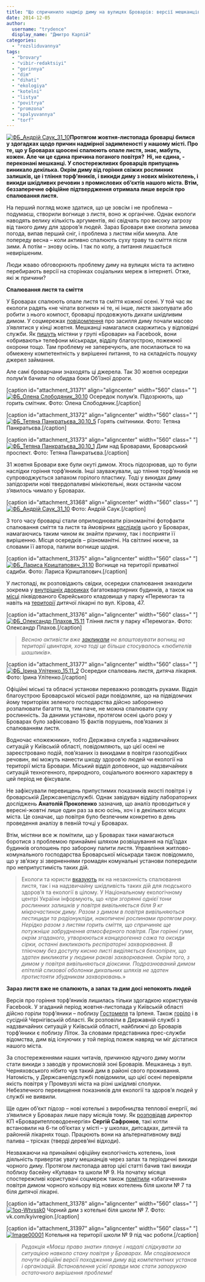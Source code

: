 ```yaml
---
title: "Що спричинило надмір диму на вулицях Броварів: версії мешканців та офіційні коментарі"
date: 2014-12-05
author: 
  username: "trydence"
  display_name: "Дмитро Карпій"
categories: 
  - "rozsliduvannya"
tags: 
  - "brovary"
  - "vibir-redaktsiyi"
  - "gorinnya"
  - "dim"
  - "dihati"
  - "ekologiya"
  - "kotelni"
  - "listya"
  - "povitrya"
  - "promzona"
  - "spalyuvannya"
  - "torf"
---
```


[![ФБ_Андрій Саук_31_10](https://mpz.brovary.org/wp-content/uploads/2014/12/FB_Andriy-Sauk_31_10.jpg)](https://mpz.brovary.org/wp-content/uploads/2014/12/FB_Andriy-Sauk_31_10.jpg)**Протягом жовтня-листопада броварці билися у здогадках щодо причин надмірної задимленості у нашому місті. Про те, що у Броварах щоосені спалюють опале листя, знає, мабуть, кожен. Але чи це єдина причина поганого повітря?  Ні, не єдина, - переконані мешканці. У спостережливих броварців припущень виникало декілька. Окрім диму від горіння свіжих рослинних залишків, це і тління торф’яників, і викиди диму з нових мінікотелень, і викиди шкідливих речовин з промислових об’єктів нашого міста. Втім, беззаперечне офіційне підтвердження отримала лише версія про спалювання листя.**

На перший погляд може здатися, що це зовсім і не проблема – подумаєш, створили вогнище з листя, воно ж органічне. Однак екологи наводять велику кількість аргументів, які свідчать про високу загрозу від такого диму для здоров’я людей. Зараз Бровари вже охопила зимова погода, випав перший сніг, і проблема з листям ніби минула. Але попереду весна – коли активно спалюють суху траву та сміття після зими. А потім – знову осінь. І так по колу, а питання лишається невирішеним.

Люди жваво обговорюють проблему диму на вулицях міста та активно перебирають версії на сторінках соціальних мереж в інтернеті. Отже, які ж причини?

**Спалювання листя та сміття**

У Броварах спалюють опале листя та сміття кожної осені. У той час як екологи радять «не чіпати вогнем» ні те, ні інше, листя закопувати або робити з нього компост, броварці продовжують дихати шкідливим димом. У соцмережах [повідомлення](https://www.facebook.com/groups/brovary/permalink/922787027751264/) про засилля диму почали масово з’являтися у кінці жовтня. Мешканці намагалися скаржитись у відповідні служби. Як [пишуть](https://www.facebook.com/photo.php?fbid=752420638128036&set=gm.923149021048398&type=1) містяни у групі «Бровари» на Facebook, вони «обривають» телефони міськради, відділу благоустрою, пожежної охорони тощо. Там проблему не заперечують, але посилаються то на обмежену компетентність у вирішенні питання, то на складність пошуку джерел займання.

Але самі броварчани знаходять ці джерела. Так 30 жовтня осередки полум’я бачили по обидва боки Об’їзної дороги.

\[caption id="attachment\_31371" align="aligncenter" width="560" class=" "\][![ФБ_Олена Слободяник_30.10](https://mpz.brovary.org/wp-content/uploads/2014/12/FB_Olena-Slobodyanik_30.10.jpg)](https://mpz.brovary.org/wp-content/uploads/2014/12/FB_Olena-Slobodyanik_30.10.jpg) Осередок полум’я. Підозрюють, що горить смітник. Фото: Олена Слободяник.\[/caption\]

\[caption id="attachment\_31372" align="aligncenter" width="560" class=" "\][![ФБ_Тетяна Панкратьєва_30.10_5](https://mpz.brovary.org/wp-content/uploads/2014/12/FB_Tetyana-Pankratyeva_30.10_5.jpg)](https://mpz.brovary.org/wp-content/uploads/2014/12/FB_Tetyana-Pankratyeva_30.10_5.jpg) Горять смітиники. Фото: Тетяна Панкратьєва.\[/caption\]

\[caption id="attachment\_31373" align="aligncenter" width="560" class=" "\][![ФБ_Тетяна Панкратьєва_30.10_1](https://mpz.brovary.org/wp-content/uploads/2014/12/FB_Tetyana-Pankratyeva_30.10_1.jpg)](https://mpz.brovary.org/wp-content/uploads/2014/12/FB_Tetyana-Pankratyeva_30.10_1.jpg) Дим над Броварами, Броварський проспект. Фото: Тетяна Панкратьєва.\[/caption\]

31 жовтня Бровари вже були окуті димом. Хтось підозрював, що то були наслідки горіння торф’яників. Інші зауважували, що тління торф’яників не супроводжується запахом горілого пластику. Тоді у викидах диму запідозрили нові твердопаливні мінікотельні, яких останнім часом з’явилось чимало у Броварах.

\[caption id="attachment\_31368" align="aligncenter" width="560" class=" "\][![ФБ_Андрій Саук_31_10](https://mpz.brovary.org/wp-content/uploads/2014/12/FB_Andriy-Sauk_31_10.jpg)](https://mpz.brovary.org/wp-content/uploads/2014/12/FB_Andriy-Sauk_31_10.jpg) Фото: Андрій Саук.\[/caption\]

З того часу броварці стали оприлюднювати різноманітні фотофакти спалювання сміття та листя та ймовірних [наслідків](https://www.facebook.com/groups/brovary/permalink/926870377342929/) цього у Броварах, намагаючись таким чином як знайти причину, так і посприяти її вирішенню. Місця осередків – різноманітні. На світлині нижче, за словами її автора, палили вогнище щодня.

\[caption id="attachment\_31375" align="aligncenter" width="560" class=" "\][![ФБ_Лариса Криштапович_31.10](https://mpz.brovary.org/wp-content/uploads/2014/12/FB_Larisa-Krishtapovich_31.10.jpg)](https://mpz.brovary.org/wp-content/uploads/2014/12/FB_Larisa-Krishtapovich_31.10.jpg) Вогнище на території приватної садиби. Фото: Лариса Криштапович.\[/caption\]

У листопаді, як розповідають свідки, осередки спалювання знаходили зокрема у [внутрішніх двориках](https://www.facebook.com/photo.php?fbid=883523701671241&set=gm.930344656995501&type=1) багатоквартирних будинків, а також на [місці](https://www.facebook.com/photo.php?fbid=765978956808341&set=gm.931733450189955&type=1) ліквідованого Єврейського кладовища у парку «Перемога» та навіть на [території](https://www.facebook.com/groups/brovary/permalink/931686586861308/) дитячої лікарні по вул. Кірова, 47.

\[caption id="attachment\_31376" align="aligncenter" width="560" class=" "\][![ФБ_Олександр Плахов_15.11](https://mpz.brovary.org/wp-content/uploads/2014/12/FB_Oleksandr-Plahov_15.11.jpg)](https://mpz.brovary.org/wp-content/uploads/2014/12/FB_Oleksandr-Plahov_15.11.jpg) Тління листя у парку «Перемога». Фото: Олександр Плахов.\[/caption\]

> _Весною активісти вже_ [_закликали_](https://mpz.brovary.org/aktivisti-zaklikali-brovarchan-ne-paliti-vognishha-v-parku-spetsialnimi-tablichkami/) _не влаштовувати вогнищ на території цвинтаря, хоча тоді це більше стосувалось «любителів шашликів»._

\[caption id="attachment\_31377" align="aligncenter" width="560" class=" "\][![ФБ_Ірина Улітенко_15.11_2](https://mpz.brovary.org/wp-content/uploads/2014/12/FB_Irina-Ulitenko_15.11_2.jpg)](https://mpz.brovary.org/wp-content/uploads/2014/12/FB_Irina-Ulitenko_15.11_2.jpg) Осередки спалювань листя, дитяча лікарня. Фото: Ірина Улітенко.\[/caption\]

Офіційні міські та обласні установи переважно розводять руками. Відділ благоустрою Броварської міської ради повідомляє, що на підвідомчих йому територіях зеленого господарства дійсно заборонено розпалювати багаття та, тим паче, не можна спалювати суху рослинність. За даними установи, протягом осені цього року у Броварах було зафіксовано 15 фактів порушень, пов’язаних зі спалюванням листя.

Водночас «пожежники», тобто Державна служба з надзвичайних ситуацій у Київській області, повідомляють, що цієї осені не зареєстровано подій, пов’язаних із викидами в повітря газоподібних речовин, які можуть нанести шкоду здоров’ю людей чи екології на території міста Бровари. Міський відділ доповнює, що надзвичайних ситуацій техногенного, природного, соціального воєнного характеру в цей період не фіксували.

Не зафіксували перевищень припустимих показників якості повітря і у броварській Держсанепідслужбі. Однак завідувач відділу лабораторних досліджень **Анатолій Прокопенко** зазначив, що аналіз проводиться у вересні-жовтні лише один раз за всю осінь, хоч і в декількох місцях міста. Це означає, що повітря було безпечним конкретно в день проведення аналізу в певній точці у Броварах.

Втім, містяни все ж помітили, що у Броварах таки намагаються боротися з проблемою принаймні шляхом розвішування на під’їздах будинків оголошень про заборону палити листя. Управління житлово-комунального господарства Броварської міськради також повідомило, що у зв’язку зі зверненнями громадян комунальні установи попередили про неприпустимість таких дій.

> Екологи та юристи [вказують](http://necu.org.ua/ekolohy-nahaduyut-pro-zaboronu-spalyuvaty-lystya/) як на незаконність спалювання листя, так і на надзвичайну шкідливість таких дій для людського здоров’я та екології в цілому. У Національному екологічному центрі України інформують, що «_при згорянні однієї тони рослинних залишків у повітря вивільняється біля 9 кг мікрочастинок диму. Разом з димом в повітря вивільняються пестициди та радіонукліди, накопичені рослинами протягом року. Нерідко разом з листям горить сміття, що спричиняє ще потужніше забруднення атмосферного повітря. При горінні гуми, окрім згаданого, утворюються канцерогенна сажа та оксиди сірки, останні викликають респіраторні захворювання. В тліючому без доступу кисню листі виділяється бензопірен, що здатен викликати у людини ракові захворювання. Окрім того, з димом у повітря вивільняються діоксини. Подразнюваний димом епітелій слизової оболонки дихальних шляхів не здатен протистояти збудникам захворювань._»

**Зараз листя вже не спалюють, а запах та дим досі непокоять людей**

Версія про горіння торф’яників лишилась тільки здогадкою користувачів Facebook. У згаданий період жовтня-листопада у Київській області дійсно горіли торф’яники – поблизу [Гостомеля](http://www.day.kiev.ua/uk/news/131014-v-kiyivskiy-oblasti-prodovzhuyut-gasiti-torfyaniki) та Ірпеня. Також [горіло](http://www.mtu.gov.ua/uk/news/45977.html) і в сусідній Чернігівській області. Як розповіли в Державній службі з надзвичайних ситуацій у Київській області, найближчі до Броварів торф’яники є поблизу Літок. За словами представника прес-служби відомства, дим від існуючих у той період пожеж навряд чи міг дістатися нашого міста.

За спостереженнями наших читачів, причиною ядучого диму могли стати викиди з заводів у промисловій зоні Броварів. Мешканець з вул. Черняховського нібито чув такий дим в районі свого проживання. Натомість, у Держсанепідслужбі повідомили, що цієї осені перевіряли якість повітря у Промвузлі міста на різні шкідливі сполуки. Небезпечного перевищення показників для екології та здоров’я людей у службі не виявили.

Ще один об’єкт підозр – нові котельні з виробництва теплової енергії, які з’явилися у Броварах лише пару місяців тому. Як [розповідав](https://mpz.brovary.org/u-brovarah-rozpovili-yak-kiyivshhina-mozhe-zaoshhadzhuvati-energoresursi-yak-ekonomlyat-u-nashomu-misti/) директор КП «Броваритепловодоенергія» **Сергій Сафронов**, такі котли встановили на 6-ти об’єктах у місті – у школах, дитсадках, дитячій та районній лікарнях тощо. Працюють вони на альтернативному виді палива – трісках (тверді дерев’яні відходи).

Незважаючи на принаймні офіційну екологічність котелень, їхня діяльність привертає увагу мешканців через запах та періодичні викиди чорного диму. Протягом листопада автор цієї статті бачив такі викиди поблизу басейну «Купава» та школи № 9. На початку місяця спостережливі користувачі соцмереж також [помітили](https://vk.com/wall-1562726_3735) «збагачення» повітря димом чорного кольору від нових котелень біля школи № 7 та біля дитячої лікарні.

\[caption id="attachment\_31378" align="aligncenter" width="560" class=" "\][![1oq-Wtvssk0](https://mpz.brovary.org/wp-content/uploads/2014/12/1oq-Wtvssk0.jpg)](https://mpz.brovary.org/wp-content/uploads/2014/12/1oq-Wtvssk0.jpg) Чорний дим з котельні біля школи № 7. Фото: vk.com/kyivregion.\[/caption\]

\[caption id="attachment\_31397" align="aligncenter" width="560" class=" "\][![Image00001](https://mpz.brovary.org/wp-content/uploads/2014/12/Image00001.jpg)](https://mpz.brovary.org/wp-content/uploads/2014/12/Image00001.jpg) Котельня на території школи № 9 під час роботи.\[/caption\]

> _Редакція «Маєш право знати» планує і надалі слідкувати за ситуацією навколо стану повітря у Броварах. Ми сподіваємося почути офіційні версії походження диму від компетентних установ і організацій. Встановлення усієї правди має стати запорукою остаточного вирішення проблеми!_
